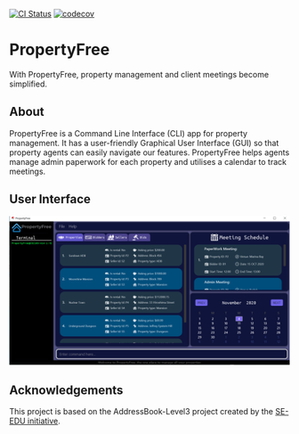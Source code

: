 [![CI Status](https://github.com/AY2021S1-CS2103-W14-1/tp/workflows/Java%20CI/badge.svg)](https://github.com/AY2021S1-CS2103-W14-1/tp/actions)
[![codecov](https://codecov.io/gh/AY2021S1-CS2103-W14-1/tp/branch/master/graph/badge.svg)](https://codecov.io/gh/AY2021S1-CS2103-W14-1/tp)

# PropertyFree
With PropertyFree, property management and client meetings become simplified.

## About
PropertyFree is a Command Line Interface (CLI) app for property management. It has a user-friendly Graphical User Interface (GUI) so that property agents can easily navigate our features. PropertyFree helps agents manage admin paperwork for each property and utilises a calendar to track meetings.

## User Interface
![Ui](docs/images/Ui.png)

## Acknowledgements
This project is based on the AddressBook-Level3 project created by the [SE-EDU initiative](https://se-education.org).

